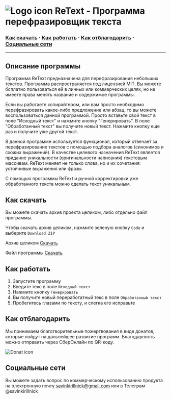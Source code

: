 # ![Logo icon](https://i.imgur.com/xFgIkcI.png) ReText - Программа перефразировщик текста

### [Как скачать](https://github.com/savinkirillnick/ReText/edit/main/README.md#%D0%BA%D0%B0%D0%BA-%D1%81%D0%BA%D0%B0%D1%87%D0%B0%D1%82%D1%8C) · [Как работать](https://github.com/savinkirillnick/ReText/edit/main/README.md#%D0%BA%D0%B0%D0%BA-%D1%80%D0%B0%D0%B1%D0%BE%D1%82%D0%B0%D1%82%D1%8C) · [Как отблагодарить](https://github.com/savinkirillnick/ReText/edit/main/README.md#%D0%BA%D0%B0%D0%BA-%D0%BE%D1%82%D0%B1%D0%BB%D0%B0%D0%B3%D0%BE%D0%B4%D0%B0%D1%80%D0%B8%D1%82%D1%8C) · [Социальные сети](https://github.com/savinkirillnick/ReText/edit/main/README.md#%D1%81%D0%BE%D1%86%D0%B8%D0%B0%D0%BB%D1%8C%D0%BD%D1%8B%D0%B5-%D1%81%D0%B5%D1%82%D0%B8)

---

## Описание программы

Программа ReText предназначена для перефразирования небольших текстов. Программа распространяется под лицензией MIT. Вы можете бсплатно пользоваться ей в личных или коммерческих целях, но не имеете права менять название и содержимое программы.

Если вы работаете копирайтером, или вам просто необходимо перефразировать какое-либо предложение или абзац, то вы можете воспользоваться данной программой. Просто вставьте свой текст в поле "Исходный текст" и нажмите кнопку "Генерировать". В поле "Обработанный текст" вы получите новый текст. Нажмите кнопку еще раз и получите уже другой текст.

В данной программе используется функционал, который отвечает за перефразирование текстов с помощью подбора аналогов (синонимов и схожих выражений). В качестве целевого назначения ReText является придание уникальности (оригинальности написания) текстовым массивам. ReText меняет не только слова, но и их сочетания: устойчивые выражения или фразы.

С помощью программы ReText и ручной корректировки уже обработанного текста можно сделать текст уникальным.

## Как скачать

Вы можете скачать архив проекта целиком, либо отдельно файл программы.

Чтобы скачать архив целиком, нажмите зеленую кнопку `Code` и выберите `Download ZIP`

Архив целиком [Скачать](https://github.com/savinkirillnick/ReText/archive/refs/heads/main.zip)

Файл программы [Скачать](https://github.com/savinkirillnick/ReText/raw/main/dist/retext.exe)

## Как работать

1. Запустите программу
2. Введите текс в поле `Исходный текст`
3. Нажмите кнопку `Генерировать`
4. Вы получите новый переработатный текс в поле `Обработанный текст`
5. Пробегитесь глазами по тексту, и слегка его исправьте

## Как отблагодарить

Мы принимаем благотворительные пожертвования в виде донатов, которые пойдут на дальнейшее развитие программ. Благодарность можно отправить через СберОнлайн по QR-коду.

![Donat icon](https://i.imgur.com/oj8nf8m.png)

## Социальные сети

Вы можете задать вопрос по коммерческому использованию продукта на электронную почту savinkirillnick@gmail.com или в Телеграм @savinkirillnick
